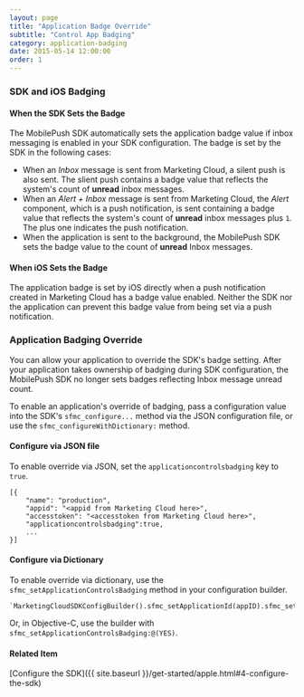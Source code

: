 ```yaml
---
layout: page
title: "Application Badge Override"
subtitle: "Control App Badging"
category: application-badging
date: 2015-05-14 12:00:00
order: 1
---
```

### SDK and iOS Badging

#### When the SDK Sets the Badge
The MobilePush SDK automatically sets the application badge value if inbox messaging is enabled in your SDK configuration. The badge is set by the SDK in the following cases:

- When an *Inbox* message is sent from Marketing Cloud, a silent push is also sent. The slient push contains a badge value that reflects the system's count of **unread** inbox messages.
- When an *Alert + Inbox* message is sent from Marketing Cloud, the *Alert* component, which is a push notification, is sent containing a badge value that reflects the system's count of **unread** inbox messages plus `1`. The plus one indicates the push notification.
- When the application is sent to the background, the MobilePush SDK sets the badge value to the count of **unread** Inbox messages.

#### When iOS Sets the Badge

The application badge is set by iOS directly when a push notification created in Marketing Cloud has a badge value enabled. Neither the SDK nor the application can prevent this badge value from being set via a push notification.

### Application Badging Override

You can allow your application to override the SDK's badge setting. After your application takes ownership of badging during SDK configuration, the MobilePush SDK no longer sets badges reflecting Inbox message unread count.

To enable an application's override of badging, pass a configuration value into the SDK's `sfmc_configure...` method via the JSON configuration file, or use the `sfmc_configureWithDictionary:` method.

#### Configure via JSON file

To enable override via JSON, set the `applicationcontrolsbadging` key to `true`.

    [{
	    "name": "production",
	    "appid": "<appid from Marketing Cloud here>",
	    "accesstoken": "<accesstoken from Marketing Cloud here>",
	    "applicationcontrolsbadging":true,
	    ...
    }]

#### Configure via Dictionary

To enable override via dictionary, use the `sfmc_setApplicationControlsBadging` method in your configuration builder.

    `MarketingCloudSDKConfigBuilder().sfmc_setApplicationId(appID).sfmc_setAccessToken(accessToken).sfmc_setApplicationControlsBadging(true).sfmc_build()!`

Or, in Objective-C, use the builder with `sfmc_setApplicationControlsBadging:@(YES)`.

#### Related Item
[Configure the SDK]({{ site.baseurl }}/get-started/apple.html#4-configure-the-sdk)
